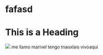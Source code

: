 # fafasd
<!DOCTYPE html>
<html>
<head>
<title>Page Title</title>
</head>
<body>

<h1>This is a Heading</h1>
<img src="https://www.eluniversal.com.mx/sites/default/files/2020/03/12/fresas.jpg">
me llamo marivel
  tengo tnaoxlais
  vivoaqui
  

